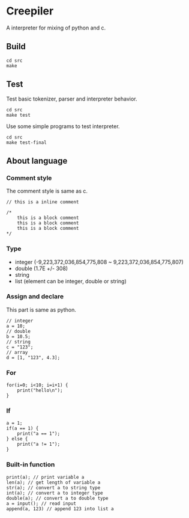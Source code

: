 # Creepiler
A interpreter for mixing of python and c.

## Build

```
cd src
make
```

## Test
Test basic tokenizer, parser and interpreter behavior.
```
cd src
make test
```

Use some simple programs to test interpreter.
```
cd src
make test-final
```

## About language

### Comment style
The comment style is same as c.
```
// this is a inline comment

/*
    this is a block comment
    this is a block comment
    this is a block comment
*/
```

### Type
- integer (-9,223,372,036,854,775,808 ~ 9,223,372,036,854,775,807)
- double (1.7E +/- 308)
- string
- list (element can be integer, double or string)

### Assign and declare
This part is same as python.
```
// integer
a = 10;
// double
b = 10.5;
// string
c = "123";
// array
d = [1, "123", 4.3];

```

### For
```
for(i=0; i<10; i=i+1) {
    print("hello\n");
}
```

### If
```
a = 1;
if(a == 1) {
    print("a == 1");
} else {
    print("a != 1");
}
```

### Built-in function
```
print(a); // print variable a
len(a); // get length of variable a
str(a); // convert a to string type
int(a); // convert a to integer type
double(a); // convert a to double type
a = input(); // read input
append(a, 123) // append 123 into list a
```

